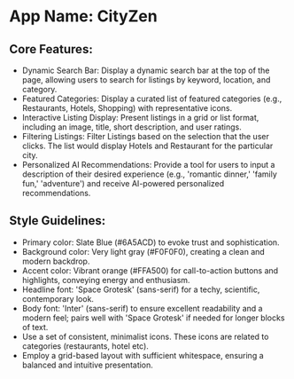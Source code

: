 # **App Name**: CityZen

## Core Features:

- Dynamic Search Bar: Display a dynamic search bar at the top of the page, allowing users to search for listings by keyword, location, and category.
- Featured Categories: Display a curated list of featured categories (e.g., Restaurants, Hotels, Shopping) with representative icons.
- Interactive Listing Display: Present listings in a grid or list format, including an image, title, short description, and user ratings.
- Filtering Listings: Filter Listings based on the selection that the user clicks. The list would display Hotels and Restaurant for the particular city. 
- Personalized AI Recommendations: Provide a tool for users to input a description of their desired experience (e.g., 'romantic dinner,' 'family fun,' 'adventure') and receive AI-powered personalized recommendations.

## Style Guidelines:

- Primary color: Slate Blue (#6A5ACD) to evoke trust and sophistication.
- Background color: Very light gray (#F0F0F0), creating a clean and modern backdrop.
- Accent color: Vibrant orange (#FFA500) for call-to-action buttons and highlights, conveying energy and enthusiasm.
- Headline font: 'Space Grotesk' (sans-serif) for a techy, scientific, contemporary look.
- Body font: 'Inter' (sans-serif) to ensure excellent readability and a modern feel; pairs well with 'Space Grotesk' if needed for longer blocks of text.
- Use a set of consistent, minimalist icons. These icons are related to categories (restaurants, hotel etc).
- Employ a grid-based layout with sufficient whitespace, ensuring a balanced and intuitive presentation.